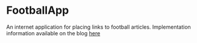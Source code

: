 # FootballApp
An internet application for placing links to football articles.
Implementation information available on the blog [here](https://jakubwajs.wordpress.com/)
